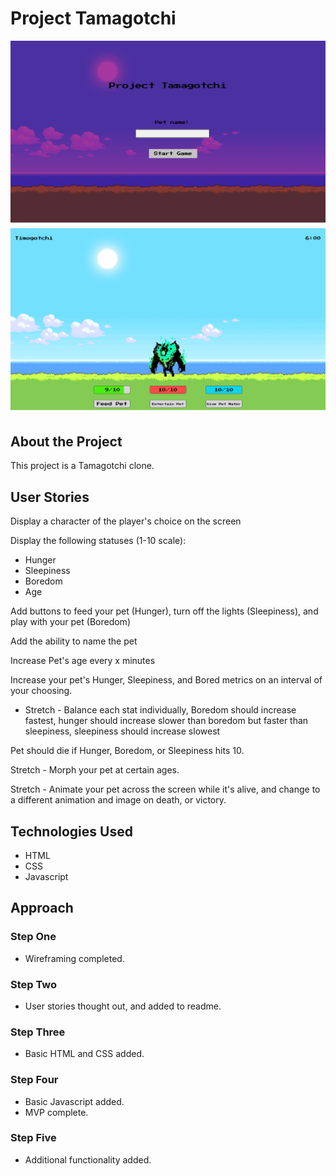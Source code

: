# Project Tamagotchi

![Wireframe Image](./assets/wireframe-2.png)
![Wireframe Image 2](./assets/wireframe.png)

## About the Project

This project is a Tamagotchi clone.

## User Stories

Display a character of the player's choice on the screen

Display the following statuses (1-10 scale):

- Hunger
- Sleepiness
- Boredom
- Age

Add buttons to feed your pet (Hunger), turn off the lights (Sleepiness), and play with your pet (Boredom)

Add the ability to name the pet

Increase Pet's age every x minutes

Increase your pet's Hunger, Sleepiness, and Bored metrics on an interval of your choosing.

- Stretch - Balance each stat individually, Boredom should increase fastest, hunger should increase slower than boredom but faster than sleepiness, sleepiness should increase slowest

Pet should die if Hunger, Boredom, or Sleepiness hits 10.

Stretch - Morph your pet at certain ages.

Stretch - Animate your pet across the screen while it's alive, and change to a different animation and image on death, or victory.

## Technologies Used

- HTML
- CSS
- Javascript

## Approach

### Step One

- Wireframing completed.

### Step Two

- User stories thought out, and added to readme.

### Step Three

- Basic HTML and CSS added.

### Step Four

- Basic Javascript added.
- MVP complete.

### Step Five

- Additional functionality added.
